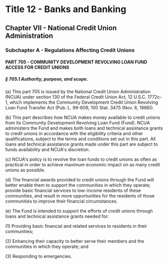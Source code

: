
# Title 12 - Banks and Banking
## Chapter VII - National Credit Union Administration
### Subchapter A - Regulations Affecting Credit Unions
#### PART 705 - COMMUNITY DEVELOPMENT REVOLVING LOAN FUND ACCESS FOR CREDIT UNIONS
##### § 705.1 Authority, purpose, and scope.

(a) This part 705 is issued by the National Credit Union Administration (NCUA) under section 130 of the Federal Credit Union Act, 12 U.S.C. 1772c-1, which implements the Community Development Credit Union Revolving Loan Fund Transfer Act (Pub. L. 99-609, 100 Stat. 3475 (Nov. 6, 1986)).

(b) This part describes how NCUA makes money available to credit unions from its Community Development Revolving Loan Fund (Fund). NCUA administers the Fund and makes both loans and technical assistance grants to credit unions in accordance with the eligibility criteria and other qualifications, subject to the terms and conditions set out in this part. All loans and technical assistance grants made under this part are subject to funds availability and NCUA's discretion.

(c) NCUA's policy is to revolve the loan funds to credit unions as often as practical in order to achieve maximum economic impact on as many credit unions as possible.

(d) The financial awards provided to credit unions through the Fund will better enable them to support the communities in which they operate; provide basic financial services to low-income residents of these communities, and result in more opportunities for the residents of those communities to improve their financial circumstances.

(e) The Fund is intended to support the efforts of credit unions through loans and technical assistance grants needed for:

(1) Providing basic financial and related services to residents in their communities;

(2) Enhancing their capacity to better serve their members and the communities in which they operate; and

(3) Responding to emergencies.
